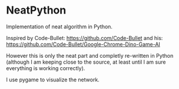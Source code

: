 # NeatPython
Implementation of neat algorithm in Python.

Inspired by Code-Bullet: https://github.com/Code-Bullet
and his: https://github.com/Code-Bullet/Google-Chrome-Dino-Game-AI

However this is only the neat part and completly re-written in Python (although I am keeping close to the source, at least until I am sure everything is working correctly).

I use pygame to visualize the network.
